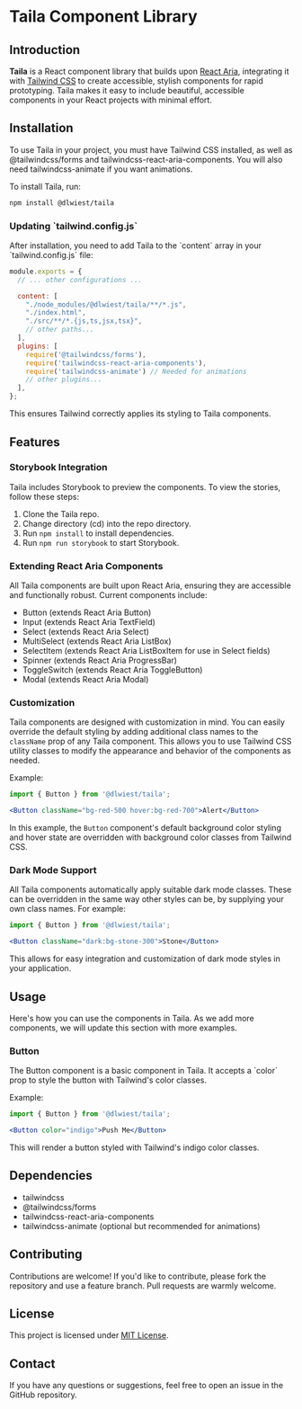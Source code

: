 # Taila Component Library

## Introduction

**Taila** is a React component library that builds upon [React Aria](https://react-spectrum.adobe.com/react-aria/), integrating it with [Tailwind CSS](https://tailwindcss.com/) to create accessible, stylish components for rapid prototyping. Taila makes it easy to include beautiful, accessible components in your React projects with minimal effort.

## Installation

To use Taila in your project, you must have Tailwind CSS installed, as well as @tailwindcss/forms and tailwindcss-react-aria-components. You will also need tailwindcss-animate if you want animations.

To install Taila, run:

```bash
npm install @dlwiest/taila
```

### Updating \`tailwind.config.js\`

After installation, you need to add Taila to the \`content\` array in your \`tailwind.config.js\` file:

```javascript
module.exports = {
  // ... other configurations ...

  content: [
    "./node_modules/@dlwiest/taila/**/*.js",
    "./index.html",
    "./src/**/*.{js,ts,jsx,tsx}",
    // other paths...
  ], 
  plugins: [
    require('@tailwindcss/forms'),
    require('tailwindcss-react-aria-components'),
    require('tailwindcss-animate') // Needed for animations
    // other plugins...
  ],
};
```

This ensures Tailwind correctly applies its styling to Taila components.

## Features

### Storybook Integration

Taila includes Storybook to preview the components. To view the stories, follow these steps:

1. Clone the Taila repo.
2. Change directory (cd) into the repo directory.
3. Run `npm install` to install dependencies.
4. Run `npm run storybook` to start Storybook.

### Extending React Aria Components

All Taila components are built upon React Aria, ensuring they are accessible and functionally robust. Current components include:

- Button (extends React Aria Button)
- Input (extends React Aria TextField)
- Select (extends React Aria Select)
- MultiSelect (extends React Aria ListBox)
- SelectItem (extends React Aria ListBoxItem for use in Select fields)
- Spinner (extends React Aria ProgressBar)
- ToggleSwitch (extends React Aria ToggleButton)
- Modal (extends React Aria Modal)

### Customization

Taila components are designed with customization in mind. You can easily override the default styling by adding additional class names to the `className` prop of any Taila component. This allows you to use Tailwind CSS utility classes to modify the appearance and behavior of the components as needed.

Example:
```jsx
import { Button } from '@dlwiest/taila';

<Button className="bg-red-500 hover:bg-red-700">Alert</Button>
```

In this example, the `Button` component's default background color styling and hover state are overridden with background color classes from Tailwind CSS.

### Dark Mode Support

All Taila components automatically apply suitable dark mode classes. These can be overridden in the same way other styles can be, by supplying your own class names. For example:

```jsx
import { Button } from '@dlwiest/taila';

<Button className="dark:bg-stone-300">Stone</Button>
```

This allows for easy integration and customization of dark mode styles in your application.

## Usage

Here's how you can use the components in Taila. As we add more components, we will update this section with more examples.

### Button

The Button component is a basic component in Taila. It accepts a \`color\` prop to style the button with Tailwind's color classes.

Example:

```jsx
import { Button } from '@dlwiest/taila';

<Button color="indigo">Push Me</Button>
```

This will render a button styled with Tailwind's indigo color classes.

## Dependencies

- tailwindcss
- @tailwindcss/forms
- tailwindcss-react-aria-components
- tailwindcss-animate (optional but recommended for animations)

## Contributing

Contributions are welcome! If you'd like to contribute, please fork the repository and use a feature branch. Pull requests are warmly welcome.

## License

This project is licensed under [MIT License](LICENSE.md).

## Contact

If you have any questions or suggestions, feel free to open an issue in the GitHub repository.